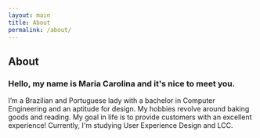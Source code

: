 ```yaml
---
layout: main
title: About
permalink: /about/
---
```


## About  



### Hello, my name is Maria Carolina and it's nice to meet you. 

<p> I’m a Brazilian and Portuguese lady with a bachelor in Computer Engineering and an aptitude for design. My hobbies revolve around baking goods and reading.
My goal in life is to provide customers with an excellent experience! Currently, I'm studying User Experience Design and LCC.
</p>